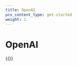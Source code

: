 ```yaml
---
title: OpenAI
pcx_content_type: get-started
weight: 1
---
```


# OpenAI

{{<render file="_openai.md">}}